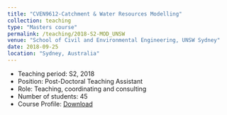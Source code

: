```yaml
---
title: "CVEN9612-Catchment & Water Resources Modelling"
collection: teaching
type: "Masters course"
permalink: /teaching/2018-S2-MOD_UNSW
venue: "School of Civil and Environmental Engineering, UNSW Sydney"
date: 2018-09-25
location: "Sydney, Australia"
---
```

* Teaching period: S2, 2018
* Position: Post-Doctoral Teaching Assistant 
* Role: Teaching, coordinating and consulting
* Number of students: 45
* Course Profile: [Download](https://vm.civeng.unsw.edu.au/courseprofiles/2018/2018-S2_CVEN9612x6480.pdf)
